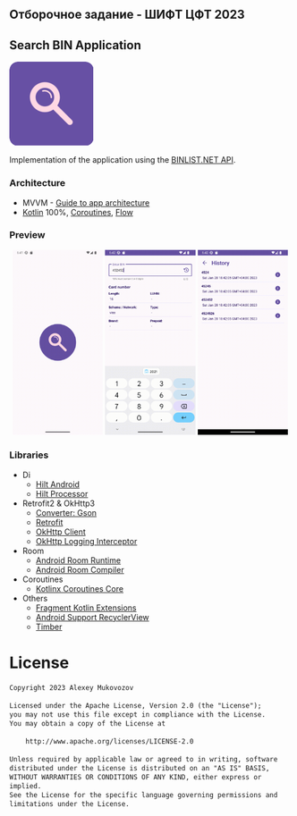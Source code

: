 ## Отборочное задание - ШИФТ ЦФТ 2023 <br>
## Search BIN Application


![picture](data/preview.png)

Implementation of the application using the [BINLIST.NET API](https://binlist.net/).

### Architecture

* MVVM - [Guide to app architecture](https://developer.android.com/jetpack/guide)
* [Kotlin](https://kotlinlang.org/) 100%, [Coroutines](https://github.com/Kotlin/kotlinx.coroutines),
  [Flow](https://kotlinlang.org/docs/flow.html)

### Preview
<p align="center">
<img src="data/preview_boot.gif" width="32%"/>
<img src="data/preview_search.gif" width="32%"/>
<img src="data/preview_history.gif" width="32%"/>
</p>


### Libraries
* Di
  * [Hilt Android](https://mvnrepository.com/artifact/com.google.dagger/hilt-android)
  * [Hilt Processor](https://mvnrepository.com/artifact/com.google.dagger/hilt-compiler)
* Retrofit2 & OkHttp3
  * [Converter: Gson](https://mvnrepository.com/artifact/com.squareup.retrofit2/converter-gson)
  * [Retrofit](https://mvnrepository.com/artifact/com.squareup.retrofit2/retrofit)
  * [OkHttp Client](https://mvnrepository.com/artifact/com.squareup.okhttp3/okhttp)
  * [OkHttp Logging Interceptor](https://mvnrepository.com/artifact/com.squareup.okhttp3/logging-interceptor)
* Room
  * [Android Room Runtime](https://mvnrepository.com/artifact/androidx.room/room-runtime)
  * [Android Room Compiler](https://mvnrepository.com/artifact/androidx.room/room-compiler)
* Coroutines
  * [Kotlinx Coroutines Core](https://mvnrepository.com/artifact/org.jetbrains.kotlinx/kotlinx-coroutines-core)
* Others
  * [Fragment Kotlin Extensions](https://mvnrepository.com/artifact/androidx.fragment/fragment-ktx)
  * [Android Support RecyclerView](https://mvnrepository.com/artifact/androidx.recyclerview/recyclerview)
  * [Timber](https://mvnrepository.com/artifact/com.jakewharton.timber/timber)

# License

```
Copyright 2023 Alexey Mukovozov

Licensed under the Apache License, Version 2.0 (the "License");
you may not use this file except in compliance with the License.
You may obtain a copy of the License at

    http://www.apache.org/licenses/LICENSE-2.0

Unless required by applicable law or agreed to in writing, software
distributed under the License is distributed on an "AS IS" BASIS,
WITHOUT WARRANTIES OR CONDITIONS OF ANY KIND, either express or implied.
See the License for the specific language governing permissions and
limitations under the License.
```
